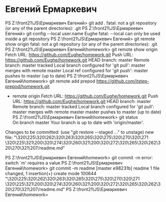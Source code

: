 # Евгений Ермаркевич

PS Z:\front21\JS\Ермаркевич Евгений> git add .
fatal: not a git repository (or any of the parent directories): .git
PS Z:\front21\JS\Ермаркевич Евгений> git config --local user.name Eughe
fatal: --local can only be used inside a git repository
PS Z:\front21\JS\Ермаркевич Евгений> git remote show origin
fatal: not a git repository (or any of the parent directories): .git
PS Z:\front21\JS\Ермаркевич Евгений\homework> git remote show origin
  Fetch URL: https://github.com/Eughe/homework.git
  Push  URL: https://github.com/Eughe/homework.git
  HEAD branch: master
  Remote branch:
    master tracked
  Local branch configured for 'git pull':
    master merges with remote master
  Local ref configured for 'git push':
    master pushes to master (up to date)
PS Z:\front21\JS\Ермаркевич Евгений\homework> git remote add prepod https://github.com/itstep-prepod/homework.git      
* remote origin
  Fetch URL: https://github.com/Eughe/homework.git
  Push  URL: https://github.com/Eughe/homework.git
  HEAD branch: master
  Remote branch:
    master tracked
  Local branch configured for 'git pull':
    master merges with remote master
    master pushes to master (up to date)
PS Z:\front21\JS\Ермаркевич Евгений\homework> git status                                                               
On branch master
Your branch is up to date with 'origin/master'.

Changes to be committed:
  (use "git restore --staged <file>..." to unstage)
        new file:   "\320\225\320\262\320\263\320\265\320\275\320\270\320\271 \320\225\321\200\320\274\320\260\321\200\320\272\320\265\320\262\320\270\321\207/readme.md"

PS Z:\front21\JS\Ермаркевич Евгений\homework> git commit -m
error: switch `m' requires a value
PS Z:\front21\JS\Ермаркевич Евгений\homework> git commit -m readme
[master e98231b] readme
 1 file changed, 1 insertion(+)
 create mode 100644 "\320\225\320\262\320\263\320\265\320\275\320\270\320\271 \320\225\321\200\320\274\320\260\321\200\320\272\320\265\320\262\320\270\321\207/readme.md"
PS Z:\front21\JS\Ермаркевич Евгений\homework> 